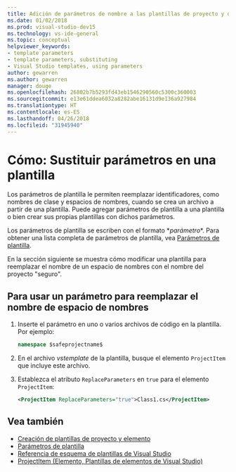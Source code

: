 ```yaml
---
title: Adición de parámetros de nombre a las plantillas de proyecto y de elemento en Visual Studio
ms.date: 01/02/2018
ms.prod: visual-studio-dev15
ms.technology: vs-ide-general
ms.topic: conceptual
helpviewer_keywords:
- template parameters
- template parameters, substituting
- Visual Studio templates, using parameters
author: gewarren
ms.author: gewarren
manager: douge
ms.openlocfilehash: 26802b7b5293fd43eb1546290560c5300c360003
ms.sourcegitcommit: e13e61ddea6032a8282abe16131d9e136a927984
ms.translationtype: HT
ms.contentlocale: es-ES
ms.lasthandoff: 04/26/2018
ms.locfileid: "31945940"
---
```

# <a name="how-to-substitute-parameters-in-a-template"></a>Cómo: Sustituir parámetros en una plantilla

Los parámetros de plantilla le permiten reemplazar identificadores, como nombres de clase y espacios de nombres, cuando se crea un archivo a partir de una plantilla. Puede agregar parámetros de plantilla a una plantilla o bien crear sus propias plantillas con dichos parámetros.

Los parámetros de plantilla se escriben con el formato $*parámetro*$. Para obtener una lista completa de parámetros de plantilla, vea [Parámetros de plantilla](../ide/template-parameters.md).

En la sección siguiente se muestra cómo modificar una plantilla para reemplazar el nombre de un espacio de nombres con el nombre del proyecto "seguro".

## <a name="to-use-a-parameter-to-replace-the-namespace-name"></a>Para usar un parámetro para reemplazar el nombre de espacio de nombres

1. Inserte el parámetro en uno o varios archivos de código en la plantilla. Por ejemplo:

    ```csharp
    namespace $safeprojectname$
    ```

1. En el archivo *vstemplate* de la plantilla, busque el elemento `ProjectItem` que incluye este archivo.

1. Establezca el atributo `ReplaceParameters` en `true` para el elemento `ProjectItem`:

    ```xml
    <ProjectItem ReplaceParameters="true">Class1.cs</ProjectItem>
    ```

## <a name="see-also"></a>Vea también

- [Creación de plantillas de proyecto y elemento](../ide/creating-project-and-item-templates.md)
- [Parámetros de plantilla](../ide/template-parameters.md)
- [Referencia de esquema de plantillas de Visual Studio](../extensibility/visual-studio-template-schema-reference.md)
- [ProjectItem (Elemento, Plantillas de elementos de Visual Studio)](../extensibility/projectitem-element-visual-studio-item-templates.md)